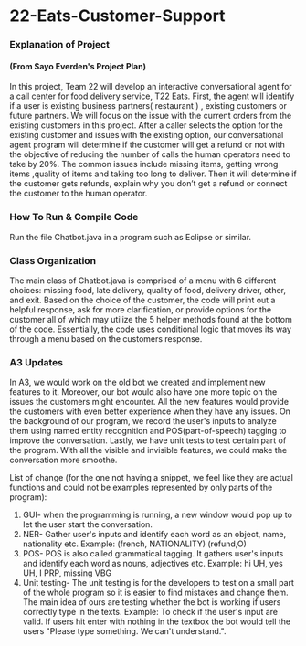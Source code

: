 # 22-Eats-Customer-Support
### Explanation of Project
#### (From Sayo Everden's Project Plan)
In this project, Team 22 will develop an interactive conversational agent for a call center for food delivery service, T22 Eats. First, the agent will identify if a user is existing business partners( restaurant ) , existing customers or future partners. We will focus on the issue with the current orders from the existing customers in this project. After a caller selects the option for the existing customer and issues with the existing option, our conversational agent program will determine if the customer will get a refund or not with the objective of reducing the number of calls the human operators need to take by 20%.  The common issues include missing items, getting wrong items ,quality of items and taking too long to deliver. Then it will determine if the customer gets refunds, explain why you don’t get a refund or connect the customer to the human operator. 

### How To Run & Compile Code
Run the file Chatbot.java in a program such as Eclipse or similar. 

### Class Organization
The main class of Chatbot.java is comprised of a menu with 6 different choices: missing food, late delivery, quality of food, delivery driver, other, and exit. Based on the choice of the customer, the code will print out a helpful response, ask for more clarification, or provide options for the customer all of which may utilize the 5 helper methods found at the bottom of the code. Essentially, the code uses conditional logic that moves its way through a menu based on the customers response.
### A3 Updates
In A3, we would work on the old bot we created and implement new features to it. Moreover, our bot would also have one more topic on the issues the customers might encounter. All the new features would provide the customers with even better experience when they have any issues. On the background of our program, we record the user's inputs to analyze them using named entity recognition and POS(part-of-speech) tagging to improve the conversation. Lastly, we have unit tests to test certain part of the program. With all the visible and invisible features, we could make the conversation more smoothe.

List of change (for the one not having a snippet, we feel like they are actual functions and could not be examples represented by only parts of the program):
1. GUI- when the programming is running, a new window would pop up to let the user start the conversation.
2. NER- Gather user's inputs and identify each word as an object, name, nationality etc.
Example: (french, NATIONALITY) (refund,O) 
4. POS- POS is also called grammatical tagging. It gathers user's inputs and identify each word as nouns, adjectives etc.
Example: hi   UH, yes   UH, I   PRP, missing VBG
5. Unit testing- The unit testing is for the developers to test on a small part of the whole program so it is easier to find mistakes and change them. The main idea of ours are testing whether the bot is working if users correctly type in the texts.
Example: To check if the user's input are valid. If users hit enter with nothing in the textbox the bot would tell the users "Please type something. We can't understand.".
